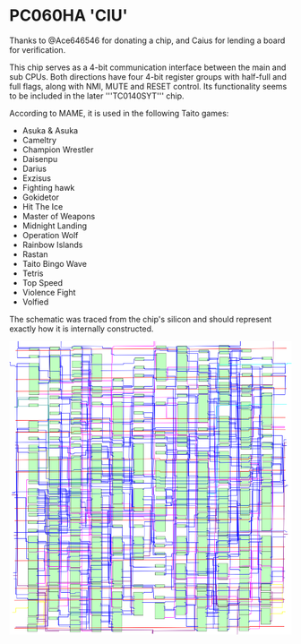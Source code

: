 # PC060HA 'CIU'

Thanks to @Ace646546 for donating a chip, and Caius for lending a board for verification.

This chip serves as a 4-bit communication interface between the main and sub CPUs. Both directions have four 4-bit register groups with half-full and full flags, along with NMI, MUTE and RESET control. Its functionality seems to be included in the later '''TC0140SYT''' chip.

According to MAME, it is used in the following Taito games:
* Asuka & Asuka
* Cameltry
* Champion Wrestler
* Daisenpu
* Darius
* Exzisus
* Fighting hawk
* Gokidetor
* Hit The Ice
* Master of Weapons
* Midnight Landing
* Operation Wolf
* Rainbow Islands
* Rastan
* Taito Bingo Wave
* Tetris
* Top Speed
* Violence Fight
* Volfied

The schematic was traced from the chip's silicon and should represent exactly how it is internally constructed.

![PC060HA internal routing](routing.png)
